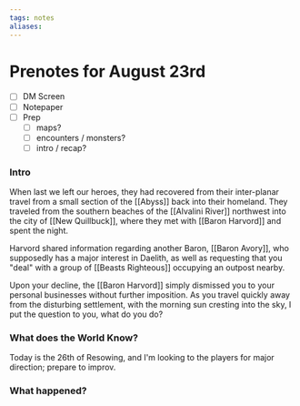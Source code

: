 ```yaml
---
tags: notes
aliases:
---
```


# Prenotes for August 23rd
- [ ] DM Screen
- [ ] Notepaper
- [ ] Prep
	- [ ] maps?
	- [ ] encounters / monsters?
	- [ ] intro / recap?

### Intro

When last we left our heroes, they had recovered from their inter-planar travel from a small section of the [[Abyss]] back into their homeland. They traveled from the southern beaches of the [[Alvalini River]] northwest into the city of [[New Quillbuck]], where they met with [[Baron Harvord]] and spent the night. 

Harvord shared information regarding another Baron, [[Baron Avory]], who supposedly has a major interest in Daelith, as well as requesting that you "deal" with a group of [[Beasts Righteous]] occupying an outpost nearby.

Upon your decline, the [[Baron Harvord]] simply dismissed you to your personal businesses without further imposition. As you travel quickly away from the disturbing settlement, with the morning sun cresting into the sky, I put the question to you, what do you do?

### What does the World Know?

Today is the 26th of Resowing, and I'm looking to the players for major direction; prepare to improv.

### What happened?